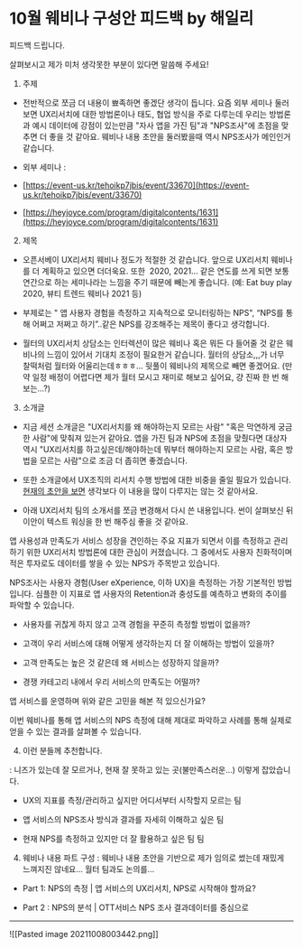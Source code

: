 # 10월 웨비나 구성안 피드백 by 해일리


피드백 드립니다. 

살펴보시고 제가 미처 생각못한 부분이 있다면 말씀해 주세요! 

1. 주제 

-   전반적으로 쪼금 더 내용이 뾰족하면 좋겠단 생각이 듭니다. 요즘 외부 세미나 둘러보면 UX리서치에 대한 방법론이나 태도, 협업 방식을 주로 다루는데 우리는 방법론과 예시 데이터에 강점이 있는만큼 "자사 앱을 가진 팀"과 "NPS조사"에 초점을 맞추면 더 좋을 것 같아요. 웨비나 내용 초안을 둘러봤을때 역시 NPS조사가 메인인거 같습니다. 
    
-   외부 세미나 : 
    

-   [https://event-us.kr/tehoikp7jbis/event/33670](https://event-us.kr/tehoikp7jbis/event/33670)
    
-   [https://heyjoyce.com/program/digitalcontents/1631](https://heyjoyce.com/program/digitalcontents/1631)
    

2. 제목 

-   오픈서베이 UX리서치 웨비나 정도가 적절한 것 같습니다. 앞으로 UX리서치 웨비나를 더 계획하고 있으면 더더욱요. 또한  2020, 2021... 같은 연도를 쓰게 되면 보통 연간으로 하는 세미나라는 느낌을 주기 때문에 빼는게 좋습니다. (예: Eat buy play 2020, 뷰티 트렌드 웨비나 2021 등)
    
-   부제로는 " 앱 사용자 경험을 측정하고 지속적으로 모니터링하는 NPS", “NPS를 통해 어쩌고 저쩌고 하기”..같은 NPS를 강조해주는 제목이 좋다고 생각합니다.
    
-   월터의 UX리서치 상담소는 인터렉션이 많은 웨비나 혹은 뭐든 다 들어줄 것 같은 웨비나의 느낌이 있어서 기대치 조정이 필요한거 같습니다. 월터의 상담소,,,가 너무 찰떡처럼 월터와 어울리는데ㅎㅎㅎ... 뒷풀이 웨비나의 제목으로 빼면 좋겠어요. (만약 일정 배정이 어렵다면 제가 월터 모시고 재미로 해보고 싶어요, 걍 진짜 한 번 해보는...?)
    

3. 소개글 

-   지금 세션 소개글은 "UX리서치를 왜 해야하는지 모르는 사람" "혹은 막연하게 궁금한 사람"에 맞춰져 있는거 같아요. 앱을 가진 팀과 NPS에 초점을 맞췄다면 대상자 역시 "UX리서치를 하고싶은데/해야하는데 뭐부터 해야하는지 모르는 사람, 혹은 방법을 모르는 사람"으로 조금 더 좁히면 좋겠습니다.
    
-   또한 소개글에서 UX조직의 리서치 수행 방법에 대한 비중을 줄일 필요가 있습니다. [현재의 초안을 보면](https://docs.google.com/document/d/1vjAEm6_qv_za0MD0dXZmRMqiy7Kp3PBBYVT-MYiSJXM/edit#) 생각보다 이 내용을 많이 다루지는 않는 것 같아서요.
    
-   아래 UX리서치 팀의 소개서를 쪼금 변경해서 다시 쓴 내용입니다. 썬이 살펴보신 뒤 이안이 텍스트 워싱을 한 번 해주심 좋을 것 같아요.
    

  

앱 사용성과 만족도가 서비스 성장을 견인하는 주요 지표가 되면서 이를 측정하고 관리하기 위한 UX리서치 방법론에 대한 관심이 커졌습니다. 그 중에서도 사용자 친화적이며 적은 투자로도 데이터를 쌓을 수 있는 NPS가 주목받고 있습니다.  

  

NPS조사는 사용자 경험(User eXperience, 이하 UX)을 측정하는 가장 기본적인 방법입니다. 심플한 이 지표로 앱 사용자의 Retention과 충성도를 예측하고 변화의 추이를 파악할 수 있습니다. 

  

- 사용자를 귀찮게 하지 않고 고객 경험을 꾸준히 측정할 방법이 없을까?

- 고객이 우리 서비스에 대해 어떻게 생각하는지 더 잘 이해하는 방법이 있을까? 

- 고객 만족도는 높은 것 같은데 왜 서비스는 성장하지 않을까?

- 경쟁 카테고리 내에서 우리 서비스의 만족도는 어떨까? 

  

앱 서비스를 운영하며 위와 같은 고민을 해본 적 있으신가요? 

이번 웨비나를 통해 앱 서비스의 NPS 측정에 대해 제대로 파악하고 사례를 통해 실제로 얻을 수 있는 결과를 살펴볼 수 있습니다. 

4. 이런 분들께 추천합니다.

: 니즈가 있는데 잘 모르거나, 현재 잘 못하고 있는 곳(불만족스러운…) 이렇게 잡았습니다. 

-   UX의 지표를 측정/관리하고 싶지만 어디서부터 시작할지 모르는 팀
    
-   앱 서비스의 NPS조사 방식과 결과를 자세히 이해하고 싶은 팀
    
-   현재 NPS를 측정하고 있지만 더 잘 활용하고 싶은 팀 팀 
    

  

4. 웨비나 내용 파트 구성 : 웨비나 내용 초안을 기반으로 제가 임의로 썼는데 재밌게 느껴지진 않네요… 월터 팀과도 논의를... 

-   Part 1: NPS의 측정 | 앱 서비스의 UX리서치, NPS로 시작해야 할까요?
    
-   Part 2 : NPS의 분석 | OTT서비스 NPS 조사 결과데이터를 중심으로



---

![[Pasted image 20211008003442.png]]